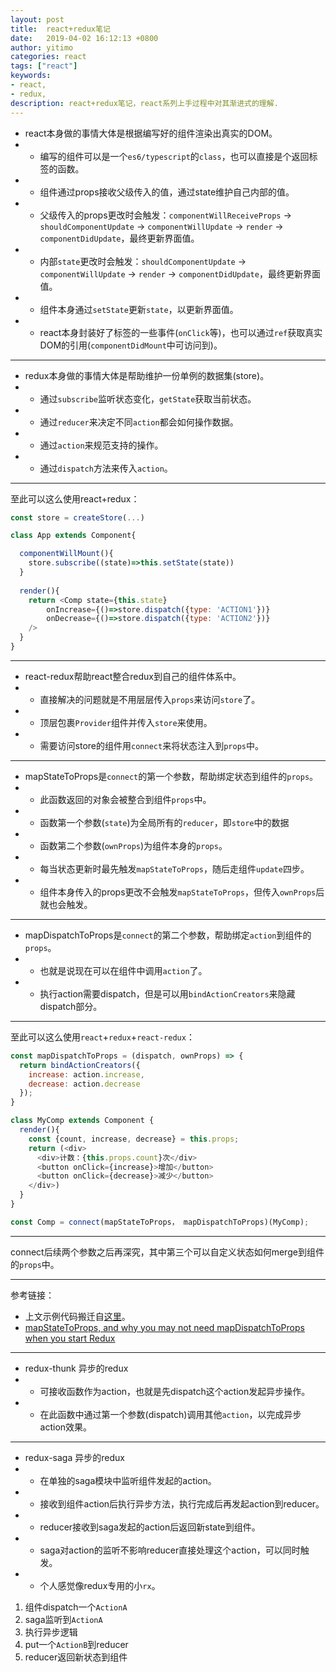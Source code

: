 ```yaml
---
layout: post
title:  react+redux笔记
date:   2019-04-02 16:12:13 +0800
author: yitimo
categories: react
tags: ["react"]
keywords:
- react,
- redux,
description: react+redux笔记，react系列上手过程中对其渐进式的理解.
---
```


* react本身做的事情大体是根据编写好的组件渲染出真实的DOM。
* * 编写的组件可以是一个``es6/typescript``的``class``，也可以直接是个返回标签的函数。
* * 组件通过props接收父级传入的值，通过state维护自己内部的值。
* * 父级传入的props更改时会触发：``componentWillReceiveProps`` -> ``shouldComponentUpdate`` -> ``componentWillUpdate`` -> ``render`` -> ``componentDidUpdate``，最终更新界面值。
* * 内部``state``更改时会触发：``shouldComponentUpdate`` -> ``componentWillUpdate`` -> ``render`` -> ``componentDidUpdate``，最终更新界面值。
* * 组件本身通过``setState``更新``state``，以更新界面值。
* * react本身封装好了标签的一些事件(``onClick``等)，也可以通过``ref``获取真实DOM的引用(``componentDidMount``中可访问到)。

---

* redux本身做的事情大体是帮助维护一份单例的数据集(store)。
* * 通过``subscribe``监听状态变化，``getState``获取当前状态。
* * 通过``reducer``来决定不同``action``都会如何操作数据。
* * 通过``action``来规范支持的操作。
* * 通过``dispatch``方法来传入``action``。

---

至此可以这么使用react+redux：

``` javascript
const store = createStore(...)

class App extends Component{

  componentWillMount(){
    store.subscribe((state)=>this.setState(state))
  }
  
  render(){
    return <Comp state={this.state}
        onIncrease={()=>store.dispatch({type: 'ACTION1'})}
        onDecrease={()=>store.dispatch({type: 'ACTION2'})}
    />
  }
}
```

---

* react-redux帮助react整合redux到自己的组件体系中。
* * 直接解决的问题就是不用层层传入``props``来访问``store``了。
* * 顶层包裹``Provider``组件并传入``store``来使用。
* * 需要访问store的组件用``connect``来将状态注入到``props``中。

---

* mapStateToProps是``connect``的第一个参数，帮助绑定状态到组件的``props``。
* * 此函数返回的对象会被整合到组件``props``中。
* * 函数第一个参数(``state``)为全局所有的``reducer``，即``store``中的数据
* * 函数第二个参数(``ownProps``)为组件本身的``props``。
* * 每当状态更新时最先触发``mapStateToProps``，随后走组件``update``四步。
* * 组件本身传入的props更改不会触发``mapStateToProps``，但传入``ownProps``后就也会触发。

---

* mapDispatchToProps是``connect``的第二个参数，帮助绑定``action``到组件的``props``。
* * 也就是说现在可以在组件中调用``action``了。
* * 执行action需要dispatch，但是可以用``bindActionCreators``来隐藏dispatch部分。

---

至此可以这么使用``react``+``redux``+``react-redux``：

``` javascript
const mapDispatchToProps = (dispatch, ownProps) => {
  return bindActionCreators({
    increase: action.increase,
    decrease: action.decrease
  });
}

class MyComp extends Component {
  render(){
    const {count, increase, decrease} = this.props;
    return (<div>
      <div>计数：{this.props.count}次</div>
      <button onClick={increase}>增加</button>
      <button onClick={decrease}>减少</button>
    </div>)
  }
}

const Comp = connect(mapStateToProps， mapDispatchToProps)(MyComp);

```

---

connect后续两个参数之后再深究，其中第三个可以自定义状态如何merge到组件的``props``中。

---

参考链接：

* 上文示例代码搬迁自[这里](http://taobaofed.org/blog/2016/08/18/react-redux-connect/)。
* [mapStateToProps, and why you may not need mapDispatchToProps when you start Redux](https://medium.com/ovrsea/mapstatetoprops-and-why-you-may-not-need-mapdispatchtoprops-as-a-beginner-dd012a3da5e6)

---

* redux-thunk 异步的redux
* * 可接收函数作为action，也就是先dispatch这个action发起异步操作。
* * 在此函数中通过第一个参数(dispatch)调用其他``action``，以完成异步action效果。

---

* redux-saga 异步的redux
* * 在单独的saga模块中监听组件发起的action。
* * 接收到组件action后执行异步方法，执行完成后再发起action到reducer。
* * reducer接收到saga发起的action后返回新state到组件。
* * saga对action的监听不影响reducer直接处理这个action，可以同时触发。
* * 个人感觉像redux专用的小``rx``。

1. 组件dispatch一个``ActionA``
2. saga监听到``ActionA``
3. 执行异步逻辑
4. put一个``ActionB``到reducer
5. reducer返回新状态到组件
